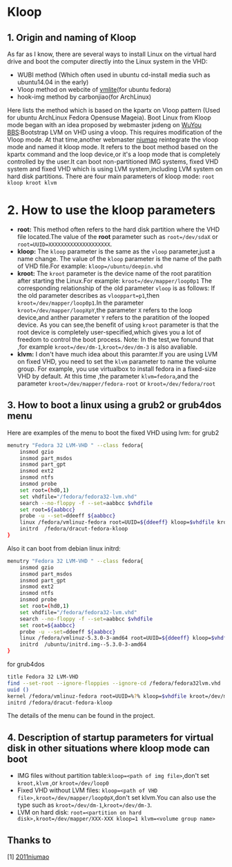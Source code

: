 # Kloop 
## 1. Origin and naming of Kloop
As far as I know, there are several ways to install Linux on the virtual hard drive and boot the computer directly into the Linux system in the VHD:
+ WUBI method (Which often used in ubuntu cd-install media such as ubuntu14.04 in the early)
+ Vloop method on webcite of [vmlite](http://www.vmlite.org/)(for ubuntu fedora)
+ hook-img method by carbonjiao(for ArchLinux) 

Here lists the method which is based on the kpartx on Vloop pattern (Used for ubuntu ArchLinux Fedora Opensuse Mageia). Boot Linux from Kloop mode began with an idea proposed by webmaster jxdeng on [WuYou BBS](http://bbs.wuyou.net/forum.php):Bootstrap LVM on VHD using a vloop. This requires modification of the Vloop mode. At that time,another webmaster [niumao](http://bbs.c3.wuyou.net/home.php?mod=space&uid=434443) reintegrate the vloop mode and named it kloop mode. It refers to the boot method based on the kpartx command and the loop device,or it's a loop mode that is completely controlled by the user.It can boot non-partitioned IMG systems, fixed VHD system and fixed VHD which is using LVM system,including LVM system on hard disk partitions.
There are four main parameters of kloop mode: `root kloop kroot klvm`
# 2. How to use the kloop parameters
+ **root:** This method often refers to the hard disk partition where the VHD file located.The value of the **root** parameter such as `root=/dev/sdaX` or `root=UUID=XXXXXXXXXXXXXXXXXXXX`.
+ **kloop:** The `kloop` parameter is the same as the  `vloop` parameter,just a name change. The value of the `kloop` parameter is the name of the path of VHD file.For example:
`kloop=/ubuntu/deepin.vhd`
+ **kroot:** The `kroot` parameter is the device name of the root paratition after starting the Linux.For example:
`kroot=/dev/mapper/loop0p1`
The corresponding relationship of the old parameter `vloop` is as follows:
If the old parameter describes as `vlooppart=p1`,then `kroot=/dev/mapper/loop0p1`.In the parameter `kroot=/dev/mapper/loopXpY`,the parameter `X` refers to the loop device,and anther parameter `Y` refers to the paratition of the looped device.
As you can see,the benefit of using `kroot` parameter is that the root device is completely user-specified,which gives you a lot of freedom to control the boot process.
Note: In the test,we fonund that ,for example `kroot=/dev/dm-1`,`kroot=/dev/dm-3` is also avaliable.
+ **klvm:** I don't have much idea about  this paramter.If you are using LVM on fixed VHD, you need to set the `klvm` parameter to name the volume group. For example, you use virtualbox to install fedora in a fixed-size VHD by default. At this time ,the parameter `klvm=fedora`,and the parameter `kroot=/dev/mapper/fedora-root` or `kroot=/dev/fedora/root`
## 3. How to boot a linux using a grub2 or grub4dos menu 

Here are examples of the menu to boot the fixed VHD using lvm:
for grub2
```bash
menutry "Fedora 32 LVM-VHD " --class fedora{
    insmod gzio
    insmod part_msdos
    insmod part_gpt
    insmod ext2
    insmod ntfs
    insmod probe
    set root=(hd0,1)
    set vhdfile="/fedora/fedora32-lvm.vhd"
    search --no-floppy -f --set=aabbcc $vhdfile
    set root=${aabbcc}
    probe -u --set=ddeeff ${aabbcc}
    linux /fedora/vmlinuz-fedora root=UUID=${ddeeff} kloop=$vhdfile kroot=/dev/mapper/fedora-root klvm=fedora
    initrd	/fedora/dracut-fedora-kloop
}
```
Also it can boot from debian linux initrd:
```bash
menutry "Fedora 32 LVM-VHD " --class fedora{
    insmod gzio
    insmod part_msdos
    insmod part_gpt
    insmod ext2
    insmod ntfs
    insmod probe
    set root=(hd0,1)
    set vhdfile="/fedora/fedora32-lvm.vhd"
    search --no-floppy -f --set=aabbcc $vhdfile
    set root=${aabbcc}
    probe -u --set=ddeeff ${aabbcc}
    linux /fedora/vmlinuz-5.3.0-3-amd64 root=UUID=${ddeeff} kloop=$vhdfile kroot=/dev/mapper/fedora-root klvm=fedora
    initrd	/ubuntu/initrd.img--5.3.0-3-amd64
}
```
for grub4dos
```bash
title Fedora 32 LVM-VHD
find --set-root --ignore-floppies --ignore-cd /fedora/fedora32lvm.vhd
uuid ()
kernel /fedora/vmlinuz-fedora root=UUID=%?% kloop=$vhdfile kroot=/dev/mapper/fedora-root klvm=fedora
initrd /fedora/dracut-fedora-kloop
```
The details of the menu can be found in the project.
## 4. Description of startup parameters for virtual disk in other situations where kloop mode can boot
+ IMG files without partition table:`kloop=<path of img file>`,don't set `kroot,klvm` ,or `kroot=/dev/loop0`
+ Fixed VHD without LVM files: `kloop=<path of VHD file>,kroot=/dev/mapper/loop0pX`,don't set klvm.You can also use the type such as `kroot=/dev/dm-1`,`kroot=/dev/dm-3`.
+ LVM on hard disk: `root=<partition on hard disk>,kroot=/dev/mapper/XXX-XXX kloop=1 klvm=<volume group name>`

## Thanks to
[1] [2011niumao](http://bbs.c3.wuyou.net/home.php?mod=space&uid=434443)

